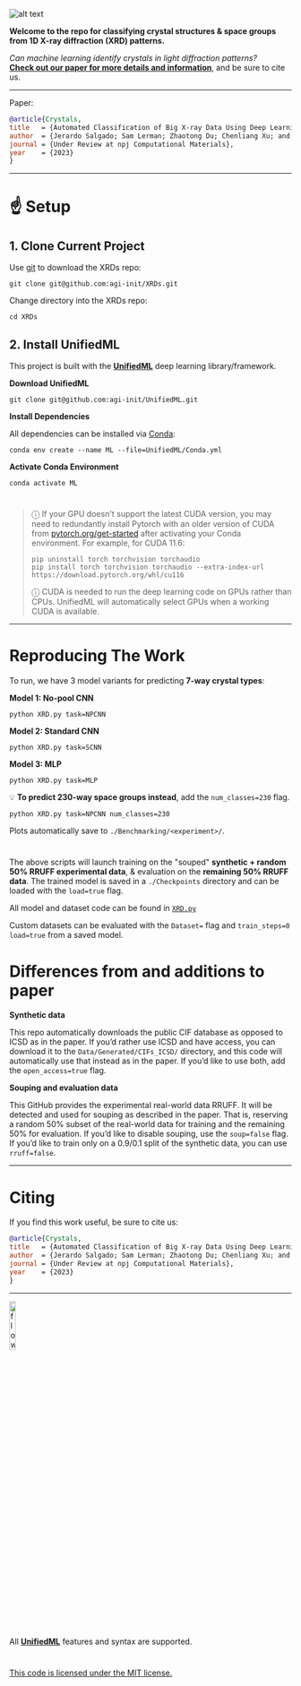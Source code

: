![alt text](https://i.imgur.com/0Qp4YOb.png)

**Welcome to the repo for classifying crystal structures & space groups from 1D X-ray diffraction (XRD) patterns.**

*Can machine learning identify crystals in light diffraction patterns?* </br>
**[Check out our paper for more details and information]()**, and be sure to cite us.
 
---

Paper:

```bibtex
@article{Crystals,
title   = {Automated Classification of Big X-ray Data Using Deep Learning Models},
author  = {Jerardo Salgado; Sam Lerman; Zhaotong Du; Chenliang Xu; and Niaz Abdolrahim},
journal = {Under Review at npj Computational Materials},
year    = {2023}
}
```

---

# :point_up: Setup

## 1. Clone Current Project

Use [git](https://git-scm.com/book/en/v2/Getting-Started-Installing-Git) to download the XRDs repo:

```console
git clone git@github.com:agi-init/XRDs.git
```

Change directory into the XRDs repo:

```console
cd XRDs
```

## 2. Install UnifiedML

This project is built with the **[UnifiedML](https://github.com/AGI-init/UnifiedML)** deep learning library/framework.

**Download UnifiedML**

```console
git clone git@github.com:agi-init/UnifiedML.git
```

**Install Dependencies**

All dependencies can be installed via [Conda](https://docs.conda.io/en/latest/miniconda.html):

```console
conda env create --name ML --file=UnifiedML/Conda.yml
```

**Activate Conda Environment**

```console
conda activate ML
```

#

> &#9432; If your GPU doesn't support the latest CUDA version, you may need to redundantly install Pytorch with an older version of CUDA from [pytorch.org/get-started](https://pytorch.org/get-started/locally/) after activating your Conda environment. For example, for CUDA 11.6:
> ```console
> pip uninstall torch torchvision torchaudio
> pip install torch torchvision torchaudio --extra-index-url https://download.pytorch.org/whl/cu116
> ```
> &#9432; CUDA is needed to run the deep learning code on GPUs rather than CPUs. UnifiedML will automatically select GPUs when a working CUDA is available.

---

# Reproducing The Work

To run, we have 3 model variants for predicting **7-way crystal types**:

**Model 1: No-pool CNN**

```console
python XRD.py task=NPCNN
```

**Model 2: Standard CNN**

```console
python XRD.py task=SCNN
```

**Model 3: MLP**

```console
python XRD.py task=MLP
```

:bulb: **To predict 230-way space groups instead**, add the ```num_classes=230``` flag.

```console
python XRD.py task=NPCNN num_classes=230
```

Plots automatically save to ```./Benchmarking/<experiment>/```.

#

The above scripts will launch training on the "souped" **synthetic + random 50% RRUFF experimental data**, & evaluation on the **remaining 50% RRUFF data**. The trained model is saved in a ```./Checkpoints``` directory and can be loaded with the ```load=true``` flag.

All model and dataset code can be found in [```XRD.py```](XRD.py)

Custom datasets can be evaluated with the ```Dataset=``` flag and ```train_steps=0 load=true``` from a saved model.

# Differences from and additions to paper

**Synthetic data**

This repo automatically downloads the public CIF database as opposed to ICSD as in the paper. If you’d rather use ICSD and have access, you can download it to the ```Data/Generated/CIFs_ICSD/``` directory, and this code will automatically use that instead as in the paper. If you’d like to use both, add the ```open_access=true``` flag.

**Souping and evaluation data**

This GitHub provides the experimental real-world data RRUFF. It will be detected and used for souping as described in the paper. That is, reserving a random 50% subset of the real-world data for training and the remaining 50% for evaluation. If you’d like to disable souping, use the ```soup=false``` flag. If you’d like to train only on a 0.9/0.1 split of the synthetic data, you can use ```rruff=false```.

---

# Citing

If you find this work useful, be sure to cite us:

```bibtex
@article{Crystals,
title   = {Automated Classification of Big X-ray Data Using Deep Learning Models},
author  = {Jerardo Salgado; Sam Lerman; Zhaotong Du; Chenliang Xu; and Niaz Abdolrahim},
journal = {Under Review at npj Computational Materials},
year    = {2023}
}
```

---

<a href="http://www.github.com/AGI-init/UnifiedML" target="_blank">
<img width="15%" alt="flowchart" src="https://i.imgur.com/Ya9FpIJ.png">
</a>

All **[UnifiedML](https://github.com/AGI-init/UnifiedML)** features and syntax are supported.

#

[This code is licensed under the MIT license.](MIT_LICENSE)